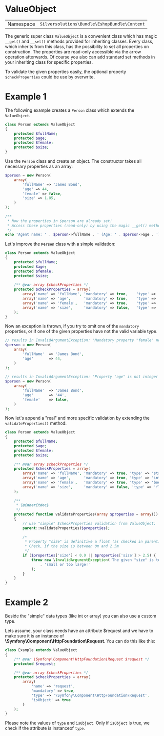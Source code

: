 # ValueObject

|           |                                              |
| --------- | -------------------------------------------- |
| Namespace | `Silversolutions\Bundle\EshopBundle\Content` |

The generic super class `ValueObject` is a convenient class which has magic `__get()` and `__set()` methods provided for inheriting classes. Every class, which inherits from this class, has the possibility to set all properties on construction. The properties are read-only accessible via the arrow operation afterwards. Of course you also can add standard set methods in your inheriting class for specific properties.

To validate the given properties easily, the optional property `$checkProperties` could be use by overwrite.

# Example 1

The following example creates a `Person` class which extends the `ValueObject`.

``` php
class Person extends ValueObject
{
    protected $fullName;
    protected $age;
    protected $female;
    protected $size;
}
```

Use the `Person` class and create an object. The constructor takes all necessary properties as an array:

``` php
$person = new Person(
    array(
        'fullName' => 'James Bond',
        'age' => 44,
        'female' => false,
        'size' => 1.85,
    )
);
 
/**
 * Now the properties in $person are already set!
 * Access these properties (read-only) by using the magic __get() method of ValueObject:
 */
echo 'Agent name: ' . $person->fullName . ' (Age: ' . $person->age . ')';
```

Let's improve the **`Person`** class with a simple validation:

``` php
class Person extends ValueObject
{
    protected $fullName;
    protected $age;
    protected $female;
    protected $size;
    
    /** @var array $checkProperties */
    protected $checkProperties = array(
        array('name' => 'fullName', 'mandatory' => true,    'type' => 'string'),
        array('name' => 'age',      'mandatory' => true,    'type' => 'integer'),
        array('name' => 'female',   'mandatory' => true,    'type' => 'boolean'),
        array('name' => 'size',     'mandatory' => false,   'type' => 'float'),
    );
}
```

Now an exception is thrown, if you try to omit one of the `mandatory` properties, or if one of the given properties have not the valid variable type.

``` php
// results in InvalidArgumentException: 'Mandatory property "female" not given in $properties (class: "Person")':
$person = new Person(
    array(
        'fullName'  => 'James Bond',
        'age'       => 44,
    )
);
 
// results in InvalidArgumentException: 'Property "age" is not integer (class: "Person")':
$person = new Person(
    array(
        'fullName'  => 'James Bond',
        'age'       => '44',
        'female'    => false,
    )
);
```

Now let's append a "real" and more specific validation by extending the `validateProperties()` method.

``` php
class Person extends ValueObject
{
    protected $fullName;
    protected $age;
    protected $female;
    protected $size;
    
    /** @var array $checkProperties */
    protected $checkProperties = array(
        array('name' => 'fullName', 'mandatory' => true, 'type' => 'string'),
        array('name' => 'age',      'mandatory' => true, 'type' => 'integer'),
        array('name' => 'female',   'mandatory' => true, 'type' => 'boolean'),
        array('name' => 'size',     'mandatory' => false, 'type' => 'float'),
    );
    
    /**
     * {@inheritdoc}
     */
    protected function validateProperties(array $properties = array())
    {
        // use "simple" $checkProperties validation from ValueObject:
        parent::validateProperties($properties);
        
        /*
         * Property "size" is definitive a float (as checked in parent).
         * Check, if the size is between 0m and 2.5m
         */
        if ($properties['size'] < 0.0 || $properties['size'] > 2.5) {
            throw new \InvalidArgumentException('The given "size" is too '
                . 'small or too large!'
            );
        }
    }
}
```

# Example 2

Beside the "simple" data types (like int or array) you can also use a custom type.

Lets assume, your class needs have an attribute $request and we have to make sure it is an instance of **\\Symfony\\Component\\HttpFoundation\\Request**. You can do this like this:

``` php
class Example extends ValueObject
{
    /** @var \Symfony\Component\HttpFoundation\Request $request */
    protected $request;

    /** @var array $checkProperties */
    protected $checkProperties = array(
        array(
            'name' => 'request',
            'mandatory' => true,
            'type' => '\Symfony\Component\HttpFoundation\Request',
            'isObject' => true
        )
    );
}
```

Please note the values of `type` and `isObject`. Only if `isObject` is true, we check if the attribute is instanceof `type`.
